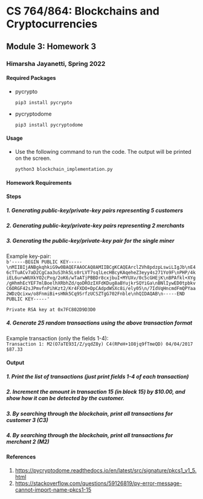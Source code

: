 
# CS 764/864: Blockchains and Cryptocurrencies
## Module 3: Homework 3
### Himarsha Jayanetti, Spring 2022


#### Required Packages

* pycrypto  

  ```pip3 install pycrypto```

* pycryptodome  

  ```pip3 install pycryptodome```   

#### Usage

* Use the following command to run the code. The output will be printed on the screen.  
    
  ```python3 blockchain_implementation.py```


#### Homework Requirements

#### Steps
##### 1. Generating public-key/private-key pairs representing 5 customers
##### 2. Generating public-key/private-key pairs representing 2 merchants
##### 3. Generating the public-key/private-key pair for the single miner

Example key-pair:  
 ``` b'-----BEGIN PUBLIC KEY-----\nMIIBIjANBgkqhkiG9w0BAQEFAAOCAQ8AMIIBCgKCAQEArclZVh8pdzpLswiLIgJb\nE46cTTuACv7aD2CgCaa3uS3hk5Ls0rLVT7sqlLecHBcyKAqeheZ3eyy4s271Yo9F\nPHP/4kiEL6urwWUXkYO2cPxq/2oK6/wTaATjPBBDr8cxjbuI+MYUXv/0c5cGHEjK\nBPAfkl+XYg/gHhmhEcYEF7mlBoelhXRbhZd/qoDROzIXFdKDug8aBYujkrSQYiGa\nBNlIywED0tpbkvC6ORGF42sJPmvfnPihKzt2/Kr4FXDO+DpCAdpdWSXc8i/ely05\n/7IdVqHncmdFmQPYaa2WDzQcixw/o8FnmiBi+sHNk5Cq9SrfzUCSZTgG702Fnble\nhQIDAQAB\n-----END PUBLIC KEY-----' ```   
 
 ``` Private RSA key at 0x7FC802D9D3D0 ```
 
##### 4. Generate 25 random transactions using the above transaction format

Example transaction (only the fields 1-4):  
``` Transaction 1: M2(O7aTE93I/Z/yqdZ8y) C4(RPeH+1O8jq9fTmeQD) 04/04/2017 $87.33 ```

#### Output

##### 1. Print the list of transactions (just print fields 1-4 of each transaction)

##### 2. Increment the amount in transaction 15 (in block 15) by $10.00, and show how it can be detected by the customer.
##### 3. By searching through the blockchain, print all transactions for customer 3 (C3)
##### 4. By searching through the blockchain, print all transactions for merchant 2 (M2)

#### References

1. https://pycryptodome.readthedocs.io/en/latest/src/signature/pkcs1_v1_5.html
2. https://stackoverflow.com/questions/59126819/py-error-message-cannot-import-name-pkcs1-15
